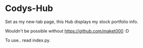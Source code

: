 # Codys-Hub
Set as my new-tab page, this Hub displays my stock portfolio info.

Wouldn't be possible without https://github.com/maket000 :D 

To use.. read index.py.
